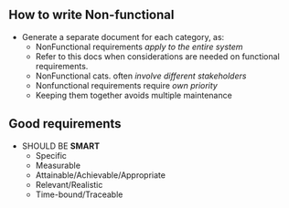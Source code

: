 ## How to write Non-functional
- Generate a separate document for each category, as:
	- NonFunctional requirements *apply to the entire system*
	- Refer to this docs when considerations are needed on functional requirements.
	- NonFunctional cats. often *involve different stakeholders*
	- Nonfunctional requirements require *own priority*
	- Keeping them together avoids multiple maintenance
## Good requirements
- SHOULD BE **SMART**
	- Specific
	- Measurable
	- Attainable/Achievable/Appropriate
	- Relevant/Realistic
	- Time-bound/Traceable
